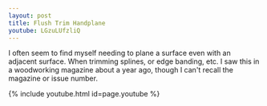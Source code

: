 ```yaml
---
layout: post
title: Flush Trim Handplane
youtube: LGzuLUfzliQ
---
```

I often seem to find myself needing to plane a surface even with an adjacent
surface. When trimming splines, or edge banding, etc. I saw this in a
woodworking magazine about a year ago, though I can't recall the magazine or
issue number.

{% include youtube.html id=page.youtube %}
